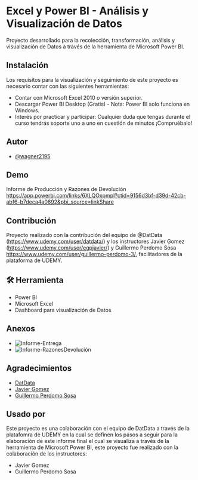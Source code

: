
# Excel y Power BI - Análisis y Visualización de Datos

Proyecto desarrollado para la recolección, transformación, análisis y visualización de Datos a través de la herramienta de Microsoft Power BI.




## Instalación

Los requisitos para la visualización y seguimiento de este proyecto es necesario contar con las siguientes herramientas:

- Contar con Microsoft Excel 2010 o versión superior.
- Descargar Power BI Desktop (Gratis) - Nota: Power BI solo funciona en Windows.
- Interés por practicar y participar: Cualquier duda que tengas durante el curso tendrás soporte uno a uno en cuestión de minutos ¡Compruébalo!
    
## Autor

- [@wagner2195](https://www.github.com/wagner2195)


## Demo

Informe de Producción y Razones de Devolución https://app.powerbi.com/links/6XLQOxpmpI?ctid=9156d3bf-d39d-42cb-abf6-b7deca4a0892&pbi_source=linkShare


## Contribución

Proyecto realizado con la contribución del equipo de @DatData (https://www.udemy.com/user/datdata/) y los instructores Javier Gomez (https://www.udemy.com/user/egpjavier/) y Guillermo Perdomo Sosa https://www.udemy.com/user/guillermo-perdomo-3/, facilitadores de la plataforma de UDEMY. 


## 🛠 Herramienta

- Power BI
- Microsoft Excel
- Dashboard para visualización de Datos


## Anexos

- ![Informe-Entrega](https://github.com/wagner2195/Analisis_y_Visualizacion_De_Datos_Con_PowerBI/assets/46799763/168c2245-1b8d-474e-aa30-4e2e5fcb6575)
- ![Informe-RazonesDevolución](https://github.com/wagner2195/Analisis_y_Visualizacion_De_Datos_Con_PowerBI/assets/46799763/24911d6d-dd48-4f3f-a00e-8eac8d16431c)


## Agradecimientos

 - [DatData](https://www.datdata.com/)
 - [Javier Gomez](https://www.linkedin.com/in/egpjavier/)
 - [Guillermo Perdomo Sosa](https://www.linkedin.com/in/guillermoperdomo/)


## Usado por

Este proyecto es una colaboración con el equipo de DatData a través de la platafomra de UDEMY en la cual se definen los pasos a seguir para la elaboración de este informe final el cual se visualiza a través de la herramienta de Microsoft Power BI, este proyecto fue realizado con la colaboración de los instructores:

- Javier Gomez
- Guillermo Perdomo Sosa


